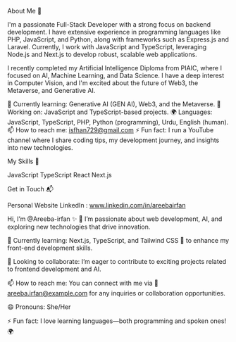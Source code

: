 About Me 🚀

I'm a passionate Full-Stack Developer with a strong focus on backend development. I have extensive experience in programming languages like PHP, JavaScript, and Python, along with frameworks such as Express.js and Laravel. Currently, I work with JavaScript and TypeScript, leveraging Node.js and Next.js to develop robust, scalable web applications.


I recently completed my Artificial Intelligence Diploma from PIAIC, where I focused on AI, Machine Learning, and Data Science. I have a deep interest in Computer Vision, and I'm excited about the future of Web3, the Metaverse, and Generative AI.

🌱 Currently learning: Generative AI (GEN AI), Web3, and the Metaverse.
🔭 Working on: JavaScript and TypeScript-based projects.
🌍 Languages: JavaScript, TypeScript, PHP, Python (programming), Urdu, English (human).
📫 How to reach me: isfhan729@gmail.com
⚡ Fun fact: I run a YouTube channel where I share coding tips, my development journey, and insights into new technologies.

My Skills 🧠

JavaScript
TypeScript
React
Next.js

Get in Touch 📬

Personal Website
LinkedIn : www.linkedin.com/in/areebairfan

Hi, I’m @Areeba-irfan ✨
👀 I’m passionate about web development, AI, and exploring new technologies that drive innovation.

🌱 Currently learning: Next.js, TypeScript, and Tailwind CSS 🚀 to enhance my front-end development skills.

💞️ Looking to collaborate: I’m eager to contribute to exciting projects related to frontend development and AI.

📫 How to reach me: You can connect with me via 📧 areeba.irfan@example.com for any inquiries or collaboration opportunities.

😄 Pronouns: She/Her

⚡ Fun fact: I love learning languages—both programming and spoken ones! 🌍
